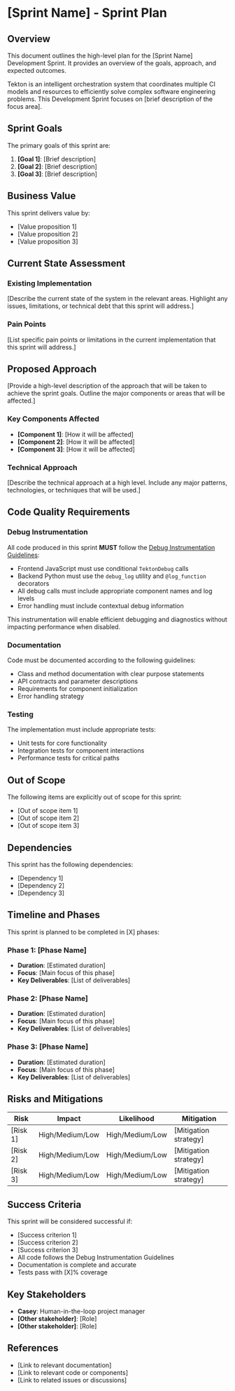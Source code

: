 # [Sprint Name] - Sprint Plan

## Overview

This document outlines the high-level plan for the [Sprint Name] Development Sprint. It provides an overview of the goals, approach, and expected outcomes.

Tekton is an intelligent orchestration system that coordinates multiple CI models and resources to efficiently solve complex software engineering problems. This Development Sprint focuses on [brief description of the focus area].

## Sprint Goals

The primary goals of this sprint are:

1. **[Goal 1]**: [Brief description]
2. **[Goal 2]**: [Brief description]
3. **[Goal 3]**: [Brief description]

## Business Value

This sprint delivers value by:

- [Value proposition 1]
- [Value proposition 2]
- [Value proposition 3]

## Current State Assessment

### Existing Implementation

[Describe the current state of the system in the relevant areas. Highlight any issues, limitations, or technical debt that this sprint will address.]

### Pain Points

[List specific pain points or limitations in the current implementation that this sprint will address.]

## Proposed Approach

[Provide a high-level description of the approach that will be taken to achieve the sprint goals. Outline the major components or areas that will be affected.]

### Key Components Affected

- **[Component 1]**: [How it will be affected]
- **[Component 2]**: [How it will be affected]
- **[Component 3]**: [How it will be affected]

### Technical Approach

[Describe the technical approach at a high level. Include any major patterns, technologies, or techniques that will be used.]

## Code Quality Requirements

### Debug Instrumentation

All code produced in this sprint **MUST** follow the [Debug Instrumentation Guidelines](/MetaData/TektonDocumentation/DeveloperGuides/Debugging/DebuggingInstrumentation.md):

- Frontend JavaScript must use conditional `TektonDebug` calls
- Backend Python must use the `debug_log` utility and `@log_function` decorators
- All debug calls must include appropriate component names and log levels
- Error handling must include contextual debug information

This instrumentation will enable efficient debugging and diagnostics without impacting performance when disabled.

### Documentation

Code must be documented according to the following guidelines:

- Class and method documentation with clear purpose statements
- API contracts and parameter descriptions
- Requirements for component initialization
- Error handling strategy

### Testing

The implementation must include appropriate tests:

- Unit tests for core functionality
- Integration tests for component interactions
- Performance tests for critical paths

## Out of Scope

The following items are explicitly out of scope for this sprint:

- [Out of scope item 1]
- [Out of scope item 2]
- [Out of scope item 3]

## Dependencies

This sprint has the following dependencies:

- [Dependency 1]
- [Dependency 2]
- [Dependency 3]

## Timeline and Phases

This sprint is planned to be completed in [X] phases:

### Phase 1: [Phase Name]
- **Duration**: [Estimated duration]
- **Focus**: [Main focus of this phase]
- **Key Deliverables**: [List of deliverables]

### Phase 2: [Phase Name]
- **Duration**: [Estimated duration]
- **Focus**: [Main focus of this phase]
- **Key Deliverables**: [List of deliverables]

### Phase 3: [Phase Name]
- **Duration**: [Estimated duration]
- **Focus**: [Main focus of this phase]
- **Key Deliverables**: [List of deliverables]

## Risks and Mitigations

| Risk | Impact | Likelihood | Mitigation |
|------|--------|------------|------------|
| [Risk 1] | High/Medium/Low | High/Medium/Low | [Mitigation strategy] |
| [Risk 2] | High/Medium/Low | High/Medium/Low | [Mitigation strategy] |
| [Risk 3] | High/Medium/Low | High/Medium/Low | [Mitigation strategy] |

## Success Criteria

This sprint will be considered successful if:

- [Success criterion 1]
- [Success criterion 2]
- [Success criterion 3]
- All code follows the Debug Instrumentation Guidelines
- Documentation is complete and accurate
- Tests pass with [X]% coverage

## Key Stakeholders

- **Casey**: Human-in-the-loop project manager
- **[Other stakeholder]**: [Role]
- **[Other stakeholder]**: [Role]

## References

- [Link to relevant documentation]
- [Link to relevant code or components]
- [Link to related issues or discussions]